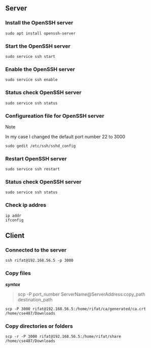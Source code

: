 ## Server 
### Install the OpenSSH server
```
sudo apt install openssh-server
```
### Start the OpenSSH server
```
sudo service ssh start
```
### Enable the OpenSSH server
```
sudo service ssh enable
```
### Status check OpenSSH server
```
sudo service ssh status
```
### Configureation file for OpenSSH server
> [!NOTE]
> In my case I changed the default port number 22 to 3000
```
sudo gedit /etc/ssh/sshd_config
```
### Restart OpenSSH server
```
sudo service ssh restart
```
### Status check OpenSSH server
```
sudo service ssh status
```
### Check ip addres 
```
ip addr
ifconfig
```
## Client 
### Connected to the server 
```
ssh rifat@192.168.56.5 -p 3000
```
### Copy files
***syntax***
>scp -P port_number ServerName@ServerAddress:copy_path  destination_path
```
scp -P 3000 rifat@192.168.56.5:/home/rifat/ca/generated/ca.crt /home/cse487/Downloads
```
### Copy directories or folders
```
scp -r -P 3000 rifat@192.168.56.5:/home/rifat/share /home/cse487/Downloads
```



